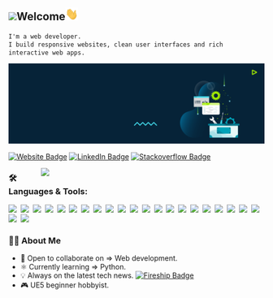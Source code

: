 ## <img src="https://user-images.githubusercontent.com/6918020/98543782-fa15ed80-22b8-11eb-8930-02afff68bb8a.gif" width="50" />Welcome<img src="https://raw.githubusercontent.com/ABSphreak/ABSphreak/master/gifs/Hi.gif" width="25px" height="25"/>

```
I'm a web developer.
I build responsive websites, clean user interfaces and rich interactive web apps.
```

<!-- ![newBanner-Gif](https://user-images.githubusercontent.com/6918020/126431123-00baa7e4-5d04-413f-a7c9-543ff70563ad.gif)  -->
<!-- ![newBanner-Gif](./assets/banner-web-development.webp) -->
![newBanner-Gif](./assets/header-backend-tools.png)

[![Website Badge](https://img.shields.io/badge/Website-A0522D?style=plastic&logo=google-chrome&logoColor=white&labelColor=50514D)](https://shaunwilson.vercel.app/)
[![LinkedIn Badge](https://img.shields.io/badge/LinkedIn-0077B5?style=plastic&logo=linkedin&logoColor=white)](https://www.linkedin.com/in/shaun-wilson-931547274/)
[![Stackoverflow Badge](https://img.shields.io/badge/Stack_Overflow-FF5F1F?style=plastic&logo=stackoverflow&logoColor=white&labelColor=50514D)](https://stackoverflow.com/users/17766696/sage-coder)

<img align="right" src="https://user-images.githubusercontent.com/6918020/126283454-ce7278b7-d703-4ae0-93f4-ebb7305c983e.gif" width="440" />


###  🛠 Languages & Tools:
<!-- frontend -->
<span><img src="https://cdn.jsdelivr.net/gh/devicons/devicon@latest/icons/html5/html5-plain.svg" width="40px"></span>&nbsp;
<span><img src="https://cdn.jsdelivr.net/gh/devicons/devicon@latest/icons/css3/css3-plain.svg" width="40px"></span>&nbsp;
<span><img src="https://cdn.jsdelivr.net/gh/devicons/devicon@latest/icons/tailwindcss/tailwindcss-plain.svg" width="40px"></span>&nbsp;
<span><img src="https://cdn.jsdelivr.net/gh/devicons/devicon@latest/icons/sass/sass-original.svg" width="40px"></span>&nbsp;
<span><img src="https://cdn.jsdelivr.net/gh/devicons/devicon@latest/icons/javascript/javascript-original.svg" width="40px"></span>&nbsp;
<span><img src="https://cdn.jsdelivr.net/gh/devicons/devicon@latest/icons/typescript/typescript-original.svg" width="40px"></span>&nbsp;
<span><img src="https://cdn.jsdelivr.net/gh/devicons/devicon@latest/icons/react/react-original.svg" width="40px"></span>&nbsp;
<span><img src="https://cdn.jsdelivr.net/gh/devicons/devicon@latest/icons/nextjs/nextjs-original.svg" width="40px"></span>&nbsp;
<span><img src="https://cdn.jsdelivr.net/gh/devicons/devicon@latest/icons/graphql/graphql-plain.svg" width="40px"></span>&nbsp;
<span><img src="https://cdn.jsdelivr.net/gh/devicons/devicon@latest/icons/jest/jest-plain.svg" width="40px"></span>&nbsp;
<span><img src="https://cdn.jsdelivr.net/gh/devicons/devicon@latest/icons/mongodb/mongodb-original.svg" width="40px"></span>&nbsp;
<span><img src="https://cdn.jsdelivr.net/gh/devicons/devicon@latest/icons/microsoftsqlserver/microsoftsqlserver-plain.svg" width="40px"></span>&nbsp;
<span><img src="https://cdn.jsdelivr.net/gh/devicons/devicon@latest/icons/mysql/mysql-plain.svg" width="40px"></span>&nbsp;
<span><img src="https://cdn.jsdelivr.net/gh/devicons/devicon@latest/icons/express/express-original.svg" width="40px"></span>&nbsp;
<span><img src="https://cdn.jsdelivr.net/gh/devicons/devicon@latest/icons/socketio/socketio-original.svg" width="40px"></span>&nbsp;
<span><img src="https://cdn.jsdelivr.net/gh/devicons/devicon@latest/icons/mocha/mocha-plain.svg" width="40px"></span>&nbsp;
<span><img src="https://cdn.jsdelivr.net/gh/devicons/devicon@latest/icons/redis/redis-plain.svg" width="40px"></span>&nbsp;
<span><img src="https://cdn.jsdelivr.net/gh/devicons/devicon@latest/icons/nginx/nginx-original.svg" width="40px"></span>&nbsp;
<span><img src="https://cdn.jsdelivr.net/gh/devicons/devicon@latest/icons/nodejs/nodejs-plain.svg" width="40px"></span>&nbsp;
<span><img src="https://cdn.jsdelivr.net/gh/devicons/devicon@latest/icons/docker/docker-plain.svg" width="40px"></span>&nbsp;
<span><img src="https://cdn.jsdelivr.net/gh/devicons/devicon@latest/icons/bash/bash-plain.svg" width="40px"></span>&nbsp;
<span><img src="https://cdn.jsdelivr.net/gh/devicons/devicon@latest/icons/git/git-plain.svg" width="40px"></span>&nbsp;
<span><img src="https://cdn.jsdelivr.net/gh/devicons/devicon@latest/icons/ubuntu/ubuntu-plain.svg" width="40px"></span>&nbsp;

### 👨‍💻 About Me 

- 💬 Open to collaborate on => Web development.
- ⚛️ Currently learning => Python.
- 💡 Always on the latest tech news. [![Fireship Badge](https://img.shields.io/badge/Daily_Dev-FFF?style=plastic&logo=dailydotdev&logoColor=FFF&labelColor=000)](https://daily.dev/)
- 🎮 UE5 beginner hobbyist.
